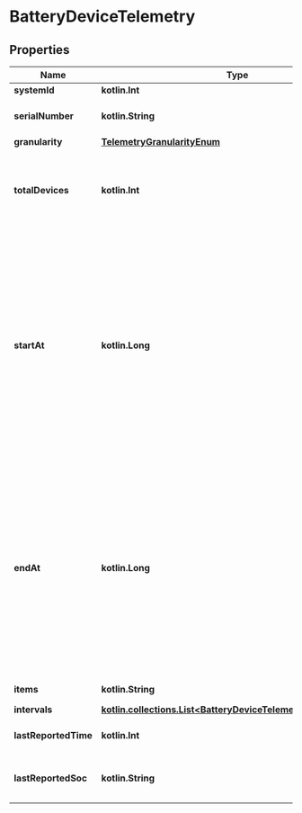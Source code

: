 
# BatteryDeviceTelemetry

## Properties
Name | Type | Description | Notes
------------ | ------------- | ------------- | -------------
**systemId** | **kotlin.Int** | System ID. |  [optional]
**serialNumber** | **kotlin.String** | Device serial number. |  [optional]
**granularity** | [**TelemetryGranularityEnum**](TelemetryGranularityEnum.md) |  |  [optional]
**totalDevices** | **kotlin.Int** | Shall always be 1 since this is telemetry from individual micros. |  [optional]
**startAt** | **kotlin.Long** | Start time of the data series. Either start_date or start_at will be present. By default start_at will appear in response. If start_date parameter passed in the url then start_date field will appear in response. |  [optional]
**endAt** | **kotlin.Long** | End time of the data series. Either end_date or end_at will be present. By default end_at will appear in response. If end_date parameter passed in the url then end_date field will appear in response. |  [optional]
**items** | **kotlin.String** | List key &#39;intervals&#39;. |  [optional]
**intervals** | [**kotlin.collections.List&lt;BatteryDeviceTelemetryIntervalsInner&gt;**](BatteryDeviceTelemetryIntervalsInner.md) |  |  [optional]
**lastReportedTime** | **kotlin.Int** | Last reported timestamp. |  [optional]
**lastReportedSoc** | **kotlin.String** | Last reported soc percentage. |  [optional]




